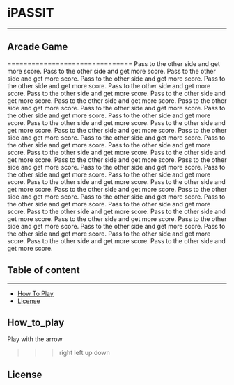 # iPASSIT
---
## Arcade Game
===============================
Pass to the other side and get more score.
Pass to the other side and get more score.
Pass to the other side and get more score.
Pass to the other side and get more score.
Pass to the other side and get more score.
Pass to the other side and get more score.
Pass to the other side and get more score.
Pass to the other side and get more score.
Pass to the other side and get more score.
Pass to the other side and get more score.
Pass to the other side and get more score.
Pass to the other side and get more score.
Pass to the other side and get more score.
Pass to the other side and get more score.
Pass to the other side and get more score.
Pass to the other side and get more score.
Pass to the other side and get more score.
Pass to the other side and get more score.
Pass to the other side and get more score.
Pass to the other side and get more score.
Pass to the other side and get more score.
Pass to the other side and get more score.
Pass to the other side and get more score.
Pass to the other side and get more score.
Pass to the other side and get more score.
Pass to the other side and get more score.
Pass to the other side and get more score.
Pass to the other side and get more score.
Pass to the other side and get more score.
Pass to the other side and get more score.
Pass to the other side and get more score.
Pass to the other side and get more score.
Pass to the other side and get more score.
Pass to the other side and get more score.
Pass to the other side and get more score.
Pass to the other side and get more score.
Pass to the other side and get more score.
Pass to the other side and get more score.
Pass to the other side and get more score.
Pass to the other side and get more score.
Pass to the other side and get more score.
Pass to the other side and get more score.
Pass to the other side and get more score.

## Table of content
---

* [How To Play](#how_to_play)
* [License](#license)


## How_to_play

Play with the arrow
>>> right
>>> left
>>> up
>>> down

## License